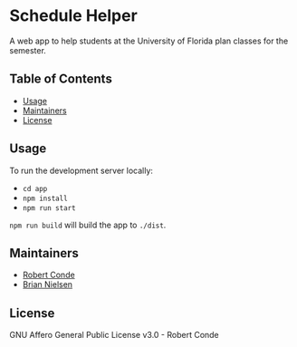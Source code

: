 # Schedule Helper

A web app to help students at the University of Florida plan classes for the semester.

## Table of Contents

- [Usage](#Usage)
- [Maintainers](#maintainers)
- [License](#license)

## Usage

To run the development server locally:
- `cd app`
- `npm install`
- `npm run start`

`npm run build` will build the app to `./dist`.

## Maintainers

- [Robert Conde](https://github.com/RobertConde)
- [Brian Nielsen](https://github.com/bnielsen1)

## License

GNU Affero General Public License v3.0 - Robert Conde